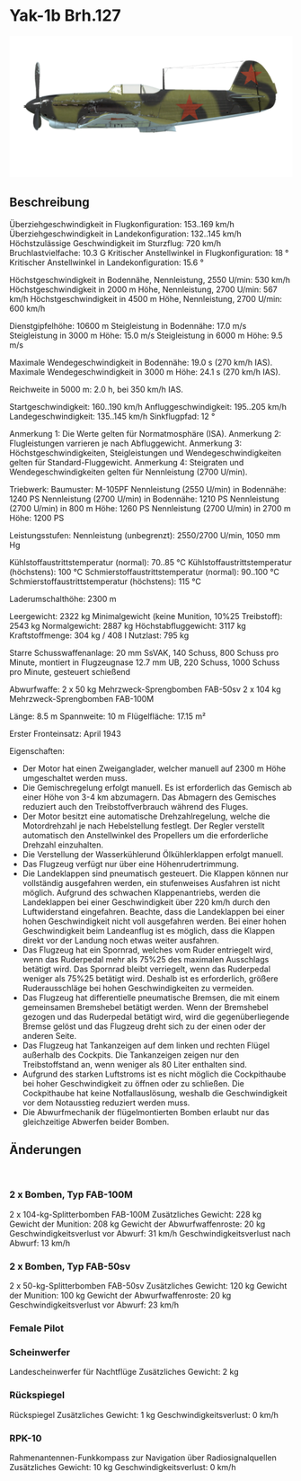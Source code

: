 # Yak-1b Brh.127

![yak1s127](../images/yak1s127.png)

## Beschreibung

Überziehgeschwindigkeit in Flugkonfiguration: 153..169 km/h
Überziehgeschwindigkeit in Landekonfiguration: 132..145 km/h
Höchstzulässige Geschwindigkeit im Sturzflug: 720 km/h
Bruchlastvielfache: 10.3 G
Kritischer Anstellwinkel in Flugkonfiguration: 18 °
Kritischer Anstellwinkel in Landekonfiguration: 15.6 °

Höchstgeschwindigkeit in Bodennähe, Nennleistung, 2550 U/min: 530 km/h
Höchstgeschwindigkeit in 2000 m Höhe, Nennleistung, 2700 U/min: 567 km/h
Höchstgeschwindigkeit in 4500 m Höhe, Nennleistung, 2700 U/min: 600 km/h

Dienstgipfelhöhe: 10600 m
Steigleistung in Bodennähe: 17.0 m/s
Steigleistung in 3000 m Höhe: 15.0 m/s
Steigleistung in 6000 m Höhe: 9.5 m/s

Maximale Wendegeschwindigkeit in Bodennähe: 19.0 s (270 km/h IAS).
Maximale Wendegeschwindigkeit in 3000 m Höhe: 24.1 s (270 km/h IAS).

Reichweite in 5000 m: 2.0 h, bei 350 km/h IAS.

Startgeschwindigkeit: 160..190 km/h
Anfluggeschwindigkeit: 195..205 km/h
Landegeschwindigkeit: 135..145 km/h
Sinkflugpfad: 12 °

Anmerkung 1: Die Werte gelten für Normatmosphäre (ISA).
Anmerkung 2: Flugleistungen varrieren je nach Abfluggewicht.
Anmerkung 3: Höchstgeschwindigkeiten, Steigleistungen und Wendegeschwindigkeiten gelten für Standard-Fluggewicht.
Anmerkung 4: Steigraten und Wendegeschwindigkeiten gelten für Nennleistung (2700 U/min).

Triebwerk:
Baumuster: M-105PF
Nennleistung (2550 U/min) in Bodennähe: 1240 PS
Nennleistung (2700 U/min) in Bodennähe: 1210 PS
Nennleistung (2700 U/min) in 800 m Höhe: 1260 PS
Nennleistung (2700 U/min) in 2700 m Höhe: 1200 PS

Leistungsstufen:
Nennleistung (unbegrenzt): 2550/2700 U/min, 1050 mm Hg

Kühlstoffaustrittstemperatur (normal): 70..85 °C
Kühlstoffaustrittstemperatur (höchstens): 100 °C
Schmierstoffaustrittstemperatur (normal): 90..100 °C
Schmierstoffaustrittstemperatur (höchstens): 115 °C

Laderumschalthöhe: 2300 m

Leergewicht: 2322 kg
Minimalgewicht (keine Munition, 10%25 Treibstoff): 2543 kg
Normalgewicht: 2887 kg
Höchstabfluggewicht: 3117 kg
Kraftstoffmenge: 304 kg / 408 l
Nutzlast: 795 kg

Starre Schusswaffenanlage:
20 mm SsVAK, 140 Schuss, 800 Schuss pro Minute, montiert in Flugzeugnase
12.7 mm UB, 220 Schuss, 1000 Schuss pro Minute, gesteuert schießend

Abwurfwaffe:
2 x 50 kg Mehrzweck-Sprengbomben FAB-50sv
2 x 104 kg Mehrzweck-Sprengbomben FAB-100M

Länge: 8.5 m
Spannweite: 10 m
Flügelfläche: 17.15 m²

Erster Fronteinsatz: April 1943

Eigenschaften:
- Der Motor hat einen Zweiganglader, welcher manuell auf 2300 m Höhe umgeschaltet werden muss.
- Die Gemischregelung erfolgt manuell. Es ist erforderlich das Gemisch ab einer Höhe von 3-4 km abzumagern. Das Abmagern des Gemisches reduziert auch den Treibstoffverbrauch während des Fluges.
- Der Motor besitzt eine automatische Drehzahlregelung, welche die Motordrehzahl je nach Hebelstellung festlegt. Der Regler verstellt automatisch den Anstellwinkel des Propellers um die erforderliche Drehzahl einzuhalten.
- Die Verstellung der Wasserkühlerund Ölkühlerklappen erfolgt manuell.
- Das Flugzeug verfügt nur über eine Höhenrudertrimmung.
- Die Landeklappen sind pneumatisch gesteuert. Die Klappen können nur vollständig ausgefahren werden, ein stufenweises Ausfahren ist nicht möglich. Aufgrund des schwachen Klappenantriebs, werden die Landeklappen bei einer Geschwindigkeit über 220 km/h durch den Luftwiderstand eingefahren. Beachte, dass die Landeklappen bei einer hohen Geschwindigkeit nicht voll ausgefahren werden. Bei einer hohen Geschwindigkeit beim Landeanflug ist es möglich, dass die Klappen direkt vor der Landung noch etwas weiter ausfahren.
- Das Flugzeug hat ein Spornrad, welches vom Ruder entriegelt wird, wenn das Ruderpedal mehr als 75%25 des maximalen Ausschlags betätigt wird. Das Spornrad bleibt verriegelt, wenn das Ruderpedal weniger als 75%25 betätigt wird. Deshalb ist es erforderlich, größere Ruderausschläge bei hohen Geschwindigkeiten zu vermeiden.
- Das Flugzeug hat differentielle pneumatische Bremsen, die mit einem gemeinsamen Bremshebel betätigt werden. Wenn der Bremshebel gezogen und das Ruderpedal betätigt wird, wird die gegenüberliegende Bremse gelöst und das Flugzeug dreht sich zu der einen oder der anderen Seite.
- Das Flugzeug hat Tankanzeigen auf dem linken und rechten Flügel außerhalb des Cockpits. Die Tankanzeigen zeigen nur den Treibstoffstand an, wenn weniger als 80 Liter enthalten sind.
- Aufgrund des starken Luftstroms ist es nicht möglich die Cockpithaube bei hoher Geschwindigkeit zu öffnen oder zu schließen. Die Cockpithaube hat keine Notfallauslösung, weshalb die Geschwindigkeit vor dem Notausstieg reduziert werden muss.
- Die Abwurfmechanik der flügelmontierten Bomben erlaubt nur das gleichzeitige Abwerfen beider Bomben.

## Änderungen
﻿


### 2 x Bomben, Typ FAB-100M

2 x 104-kg-Splitterbomben FAB-100M
Zusätzliches Gewicht: 228 kg
Gewicht der Munition: 208 kg
Gewicht der Abwurfwaffenroste: 20 kg
Geschwindigkeitsverlust vor Abwurf: 31 km/h
Geschwindigkeitsverlust nach Abwurf: 13 km/h﻿


### 2 x Bomben, Typ FAB-50sv

2 x 50-kg-Splitterbomben FAB-50sv
Zusätzliches Gewicht: 120 kg
Gewicht der Munition: 100 kg
Gewicht der Abwurfwaffenroste: 20 kg
Geschwindigkeitsverlust vor Abwurf: 23 km/h


### Female Pilot


### Scheinwerfer

Landescheinwerfer für Nachtflüge
Zusätzliches Gewicht: 2 kg


### Rückspiegel

Rückspiegel
Zusätzliches Gewicht: 1 kg
Geschwindigkeitsverlust: 0 km/h﻿


### RPK-10

Rahmenantennen-Funkkompass zur Navigation über Radiosignalquellen
Zusätzliches Gewicht: 10 kg
Geschwindigkeitsverlust: 0 km/h